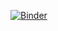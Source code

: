 [![Binder](https://mybinder.org/badge_logo.svg)](https://mybinder.org/v2/gh/InnovativeAnalytics/EntretienPython/master?filepath=Notebook.ipynb)